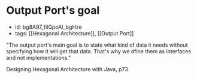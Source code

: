 # Output Port's goal
* id: bg8A97_filQpoAl_bgHze
* tags: [[Hexagonal Architecture]], [[Output Port]]

"The output port's main goal is to state what kind of data it needs without specifying how it will get that data. That's why we dfine them as interfaces and not implementations."

Designing Hexagonal Architecture with Java, p73